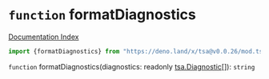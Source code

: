 # `function` formatDiagnostics

[Documentation Index](../README.md)

```ts
import {formatDiagnostics} from "https://deno.land/x/tsa@v0.0.26/mod.ts"
```

`function` formatDiagnostics(diagnostics: readonly [tsa.Diagnostic](../interface.Diagnostic/README.md)\[]): `string`